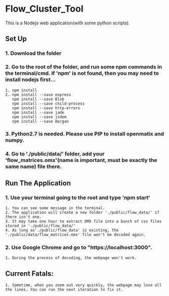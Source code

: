 # Flow_Cluster_Tool

This is a Nodejs web application(with some python scripts).

## Set Up
### 1. Download the folder
### 2. Go to the root of the folder, and run some npm commands in the terminal/cmd. If 'npm' is not found, then you may need to install nodejs first...
    1. npm install
    2. npm install --save express
       npm install --save Blob
       npm install --save child-process
       npm install --save http-errors
       npm install --save jade
       npm install --save jsdom
       npm install --save morgan
       
### 3. Python2.7 is needed. Please use PIP to install openmatix and numpy.
### 4. Go to './public/data/' folder, add your 'flow_matrices.omx'(name is important, must be exactly the same name) file there.

## Run The Application
### 1. Use your terminal going to the root and type 'npm start'
    1. You can see some message in the terminal.
    2. The application will create a new folder './public/flow_data/' if there isn't one.
    3. It may take one hour to extract OMX file into a bunch of csv files stored in './public/flow_data/'
    4. As long as'./public/flow_data' is existing, the './public/data/flow_matrices.omx' file won't be decoded again.
### 2. Use Google Chrome and go to "https://localhost:3000".
    1. During the process of decoding, the webpage won't work.
    
## Current Fatals:
    1. Sometime, when you zoom out very quickly, the webpage may lose all the lines. You can run the next iteration to fix it.
    
